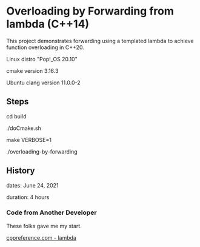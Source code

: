 # Overloading by Forwarding from lambda (C++14)

This project demonstrates forwarding using a templated lambda to achieve function overloading in C++20.

Linux distro "Pop!_OS 20.10"

cmake version 3.16.3

Ubuntu clang version 11.0.0-2

## Steps

cd build

./doCmake.sh

make VERBOSE=1

./overloading-by-forwarding

## History

dates: June 24, 2021

duration: 4 hours

### Code from Another Developer

These folks gave me my start.

[cppreference.com - lambda](https://en.cppreference.com/w/cpp/language/lambda)

